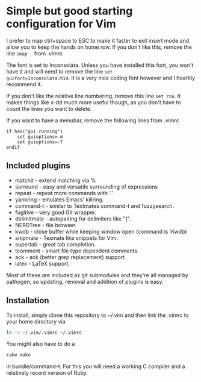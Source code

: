 Simple but good starting configuration for Vim
==============================================
I prefer to map ctrl+space to ESC to make it faster to exit insert mode and 
allow you to keep the hands on home row. If you don't like this, remove the 
line <code>imap <C-space> <Esc></code> from .vimrc

The font is set to Inconsolata. Unless you have installed this font, you won't 
have it and will need to remove the line 
<code>set guifont=Inconsolata:h14</code>. It is a very nice coding font however 
and I heartily recommend it.

If you don't like the relative line numbering, remove this line
<code>set rnu</code>.
It makes things like x-dd much more useful though, as you don't have to count 
the lines you want to delete.

If you want to have a menubar, remove the following lines from .vimrc

```vimscript
if has("gui_running")
    set guioptions=-m
    set guioptions=-T
endif
```

Included plugins
----------------
* matchit - extend matching via %
* surround - easy and versatile surrounding of expressions
* repeat - repeat more commands with '.'
* yankring - emulates Emacs' killring.
* command-t - similar to Textmates command-t and fuzzysearch.
* fugitive - very good Git wrapper.
* delimitmate - autopairing for delimiters like "(".
* NERDTree - file browser.
* kwdb - close buffer while keeping window open (command is :Kwdb)
* snipmate - Texmate like snippets for Vim.
* supertab - great tab completion.
* tcomment - smart file type dependent comments.
* ack - ack (better grep replacement) support
* latex - LaTeX support.

Most of these are included as git submodules and they're all managed by 
pathogen, so updating, removal and addition of plugins is easy.

Installation
------------
To install, simply clone this repository to ~/.vim and then link the .vimrc to 
your home directory via 

```bash
ln -s ~/.vim/.vimrc ~/.vimrc
```

You might also have to do a 

```bash
rake make
```

in bundle/command-t. For this you will need a working C compiler and a 
relatively recent version of Ruby.
